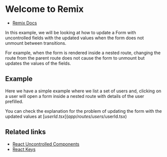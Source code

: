 # Welcome to Remix

- [Remix Docs](https://remix.run/docs)

In this example, we will be looking at how to update a Form with uncontrolled fields with the updated values when the form does not unmount between transitions.

For example, when the form is rendered inside a nested route, changing the route from the parent route does not cause the form to unmount but updates the values of the fields.

## Example

Here we have a simple example where we list a set of users and, clicking on a user will open a form inside a nested route with details of the user prefilled.

You can check the explanation for the problem of updating the form with the updated values at [$userId.tsx](app/routes/users/$userId.tsx)

## Related links

- [React Uncontrolled Components](https://reactjs.org/docs/uncontrolled-components.html)
- [React Keys](https://reactjs.org/docs/lists-and-keys.html#keys)
